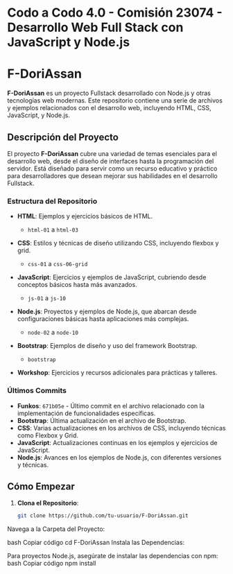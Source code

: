 ﻿# Codo a Codo 4.0 - Comisión 23074 - Desarrollo Web Full Stack con JavaScript y Node.js
 # F-DoriAssan

**F-DoriAssan** es un proyecto Fullstack desarrollado con Node.js y otras tecnologías web modernas. Este repositorio contiene una serie de archivos y ejemplos relacionados con el desarrollo web, incluyendo HTML, CSS, JavaScript, y Node.js.

## Descripción del Proyecto

El proyecto **F-DoriAssan** cubre una variedad de temas esenciales para el desarrollo web, desde el diseño de interfaces hasta la programación del servidor. Está diseñado para servir como un recurso educativo y práctico para desarrolladores que desean mejorar sus habilidades en el desarrollo Fullstack.

### Estructura del Repositorio

- **HTML**: Ejemplos y ejercicios básicos de HTML.
  - `html-01` a `html-03`

- **CSS**: Estilos y técnicas de diseño utilizando CSS, incluyendo flexbox y grid.
  - `css-01` a `css-06-grid`

- **JavaScript**: Ejercicios y ejemplos de JavaScript, cubriendo desde conceptos básicos hasta más avanzados.
  - `js-01` a `js-10`

- **Node.js**: Proyectos y ejemplos de Node.js, que abarcan desde configuraciones básicas hasta aplicaciones más complejas.
  - `node-02` a `node-10`

- **Bootstrap**: Ejemplos de diseño y uso del framework Bootstrap.
  - `bootstrap`

- **Workshop**: Ejercicios y recursos adicionales para prácticas y talleres.

### Últimos Commits

- **Funkos**: `671b05e` - Último commit en el archivo relacionado con la implementación de funcionalidades específicas.
- **Bootstrap**: Última actualización en el archivo de Bootstrap.
- **CSS**: Varias actualizaciones en los archivos de CSS, incluyendo técnicas como Flexbox y Grid.
- **JavaScript**: Actualizaciones continuas en los ejemplos y ejercicios de JavaScript.
- **Node.js**: Avances en los ejemplos de Node.js, con diferentes versiones y técnicas.

## Cómo Empezar

1. **Clona el Repositorio**:
   ```bash
   git clone https://github.com/tu-usuario/F-DoriAssan.git
Navega a la Carpeta del Proyecto:

bash
Copiar código
cd F-DoriAssan
Instala las Dependencias:

Para proyectos Node.js, asegúrate de instalar las dependencias con npm:
bash
Copiar código
npm install
